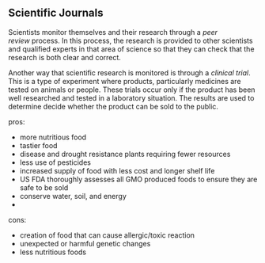 ## Scientific Journals

Scientists monitor themselves and their research through a _peer review_ process. In this process, the research is provided to other scientists and qualified experts in that area of science so that they can check that the research is both clear and correct.

Another way that scientific research is monitored is through a _clinical trial_. This is a type of experiment where products, particularly medicines are tested on animals or people. These trials occur only if the product has been well researched and tested in a laboratory situation. The results are used to determine decide whether the product can be sold to the public.


pros: 
- more nutritious food
- tastier food
- disease and drought resistance plants requiring fewer resources
- less use of pesticides
- increased supply of food with less cost and longer shelf life
- US FDA thoroughly assesses all GMO produced foods to ensure they are safe to be sold
- conserve water, soil, and energy
- 

cons:
- creation of food that can cause allergic/toxic reaction
- unexpected or harmful genetic changes
- less nutritious foods



